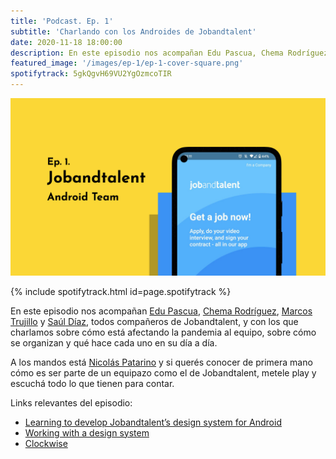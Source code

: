 ```yaml
---
title: 'Podcast. Ep. 1'
subtitle: 'Charlando con los Androides de Jobandtalent'
date: 2020-11-18 18:00:00
description: En este episodio nos acompañan Edu Pascua, Chema Rodríguez, Marcos Trujillo y Saúl Díaz, todos compañeros de Jobandtalent.
featured_image: '/images/ep-1/ep-1-cover-square.png'
spotifytrack: 5gkQgvH69VU2YgOzmcoTIR
---
```


![](/images/ep-1/cover-ep-1.png)

{% include spotifytrack.html id=page.spotifytrack %}

En este episodio nos acompañan [Edu Pascua](https://twitter.com/edpascua), [Chema Rodríguez](https://twitter.com/durbon), 
[Marcos Trujillo](https://twitter.com/Aracem) y [Saúl Díaz](https://twitter.com/sefford), todos compañeros de Jobandtalent, y con los que charlamos sobre cómo está afectando la pandemia al equipo, sobre cómo se organizan y qué hace cada uno en su día a día.

A los mandos está [Nicolás Patarino](https://twitter.com/npatarino) y si querés conocer de primera mano cómo es ser parte de un equipazo como el de Jobandtalent, metele play y escuchá todo lo que tienen para contar.

Links relevantes del episodio:

* [Learning to develop Jobandtalent’s design system for Android](https://jobandtalent.engineering/learning-to-develop-jobandtalents-design-system-for-android-54160a571d7b)
* [Working with a design system](https://jobandtalent.engineering/https-medium-com-aracem-working-with-a-design-system-f426be09c470)
* [Clockwise](https://www.getclockwise.com/)

